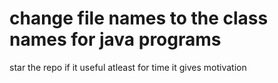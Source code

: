  # change file names to the class names for java programs
star the repo if it useful atleast for time  it gives motivation 
